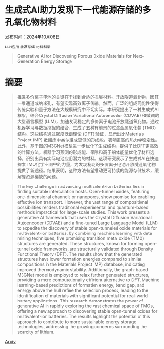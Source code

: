 # 生成式AI助力发现下一代能源存储的多孔氧化物材料

发布时间：2024年10月08日

`LLM应用` `能源存储` `材料科学`

> Generative AI for Discovering Porous Oxide Materials for Next-Generation Energy Storage

# 摘要

> 推进多价离子电池的关键在于找到合适的插层材料。开放隧道氧化物，因其一维通道或纳米孔，有望实现高效离子传输。然而，广泛的组成可能性使得传统实验和量子方法在大规模研究中不切实际。本研究提出了一种生成式AI框架，结合Crystal Diffusion Variational Autoencoder (CDVAE) 和微调的大型语言模型 (LLM)，加速发现稳定的多价离子电池开放隧道氧化物。通过机器学习与数据挖掘的结合，生成了五种有前景的过渡金属氧化物 (TMO) 结构。这些结构通过密度泛函理论 (DFT) 验证，显示出比Materials Project (MP) 数据库中类似组成更低的形成能，表明更高的热力学稳定性。此外，基于图的M3GNet模型进一步优化了生成结构，提供了比DFT更高效的计算方法。机器学习预测的形成能、带隙和高于船体能量优化了材料选择，识别出具有实际电池应用潜力的材料。这项研究展示了生成式AI在快速探索TMO化学空间中的力量，为发现稳定的多价离子电池开放隧道氧化物提供了新途径。结果表明，这种方法有望推动更可持续的能源存储技术，缓解锂资源稀缺的问题。

> The key challenge in advancing multivalent-ion batteries lies in finding suitable intercalation hosts. Open-tunnel oxides, featuring one-dimensional channels or nanopores, show promise for enabling effective ion transport. However, the vast range of compositional possibilities renders traditional experimental and quantum-based methods impractical for large-scale studies. This work presents a generative AI framework that uses the Crystal Diffusion Variational Autoencoder (CDVAE) and a fine-tuned Large Language Model (LLM) to expedite the discovery of stable open-tunneled oxide materials for multivalent-ion batteries.
  By combining machine learning with data mining techniques, five promising transition metal oxide (TMO) structures are generated. These structures, known for forming open-tunnel oxide frameworks, are structurally validated through Density Functional Theory (DFT). The results show that the generated structures have lower formation energies compared to similar compositions in the Materials Project (MP) database, indicating improved thermodynamic stability.
  Additionally, the graph-based M3GNet model is employed to relax further generated structures, providing a more computationally efficient alternative to DFT. Machine learning-based predictions of formation energy, band gap, and energy above the hull refine the selection process, leading to the identification of materials with significant potential for real-world battery applications. This research demonstrates the power of generative AI in rapidly exploring the vast chemical space of TMOs, offering a new approach to discovering stable open-tunnel oxides for multivalent-ion batteries. The results highlight the potential of this approach to contribute to more sustainable energy storage technologies, addressing the growing concerns surrounding the scarcity of lithium.

[Arxiv](https://arxiv.org/abs/2410.06433)
